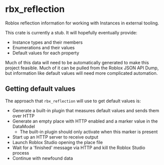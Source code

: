 # rbx_reflection
Roblox reflection information for working with Instances in external tooling.

This crate is currently a stub. It will hopefully eventually provide:

* Instance types and their members
* Enumerations and their values
* Default values for each property

Much of this data will need to be automatically generated to make this project feasible. Much of it can be pulled from the Roblox JSON API Dump, but information like default values will need more complicated automation.

## Getting default values
The approach that `rbx_reflection` will use to get default values is:

* Generate a built-in plugin that measures default values and sends them over HTTP
* Generate an empty place with HTTP enabled and a marker value in the DataModel
	* The built-in plugin should only activate when this marker is present
* Start up an HTTP server to receive output
* Launch Roblox Studio opening the place file
* Wait for a 'finished' message via HTTP and kill the Roblox Studio process
* Continue with newfound data